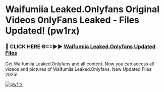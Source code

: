 # Waifumiia Leaked.Onlyfans Original Videos 0nlyFans Leaked - Files Updated! (pw1rx)

<h3>🔴 CLICK HERE 🌐==►► <a href="https://tinyurl.com/ehrbuxhb" rel="nofollow">Waifumiia Leaked.Onlyfans Updated Files</a></h3>

Get Waifumiia Leaked.Onlyfans and all content. Now you can access all videos and pictures of Waifumiia Leaked.Onlyfans. New Updated Files 2025!

[![pw1rx](https://i.imgur.com/lVYEuWS.gif)](https://tinyurl.com/ehrbuxhb)
